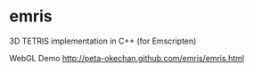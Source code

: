 emris
=====

3D TETRIS implementation in C++ (for Emscripten)

WebGL Demo
http://peta-okechan.github.com/emris/emris.html
